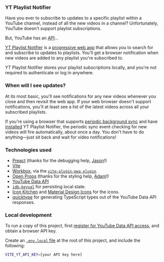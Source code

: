 ### YT Playlist Notifier

Have you ever to subscribe to updates to a specific playlist within a YouTube channel, instead of all the new videos in a channel? Unfortunately, YouTube doesn't support playlist subscriptions.

But, YouTube has an [API](https://developers.google.com/youtube/v3)...

[YT Playlist Notifier](https://yt-playlist-notifier.web.app/) is a [progressive web app](https://web.dev/progressive-web-apps/) that allows you to search for and subscribe to updates to playlists. You'll get a browser notification when new videos are added to any playlist you're subscribed to.

YT Playlist Notifier stores your playlist subscriptions locally, and you're not required to authenticate or log in anywhere.

### When will I see updates?

At its most basic, you'll see notifications for any new videos whenever you close and then revisit the web app. If your web browser doesn't support notifications, you'll at least see a list of the latest videos across all your subscribed playlists.

If you're using a browser that supports [periodic background sync](https://web.dev/periodic-background-sync/) and have [installed](https://support.google.com/chrome/answer/9658361) YT Playlist Notifier, the periodic sync event checking for new videos will fire automatically, about once a day. You don't have to do anything—just sit back and wait for video notifications!

### Technologies used

- [Preact](https://preactjs.com/) (thanks for the debugging help, [Jason](https://twitter.com/_developit)!)
- [Vite](https://vitejs.dev/)
- [Workbox](https://workboxjs.org/), via the [`vite-plugin-pwa plugin`](https://github.com/antfu/vite-plugin-pwa).
- [Open Props](https://open-props.style/) (thanks for the styling help, [Adam](https://twitter.com/argyleink)!)
- [YouTube Data API](https://developers.google.com/youtube/v3)
- [`idb-keyval`](https://github.com/jakearchibald/idb-keyval) for persisting local state.
- [Icon Kitchen](https://icon.kitchen/) and [Material Design Icons](https://materialdesignicons.com/) for the icons.
- [quicktype](https://app.quicktype.io/) for generating TypeScript types out of the YouTube Data API responses.

### Local development

To run a copy of this project, first [register for YouTube Data API access](https://developers.google.com/youtube/v3/getting-started), and obtain a browser API key.

Create an [`.env.local` file](https://vitejs.dev/guide/env-and-mode.html#env-files) at the root of this project, and include the following:

```sh
VITE_YT_API_KEY=[your API key here]
```

